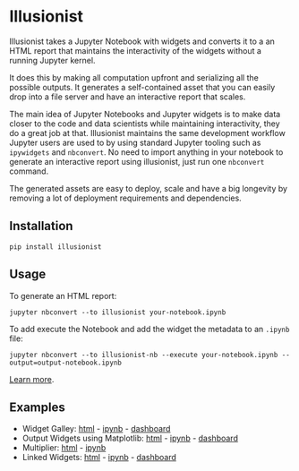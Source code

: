 # Illusionist

Illusionist takes a Jupyter Notebook with widgets and converts it to a
an HTML report that maintains the interactivity of the widgets without a
running Jupyter kernel.

It does this by making all computation upfront and serializing all the possible outputs.
It generates a self-contained asset that you can easily drop into a file server
and have an interactive report that scales.

The main idea of Jupyter Notebooks and Jupyter widgets is to make data closer
to the code and data scientists while maintaining interactivity, they do a great job at that.
Illusionist maintains the same development workflow Jupyter users are used to by using
standard Jupyter tooling such as `ipywidgets` and `nbconvert`.
No need to import anything in your notebook to generate an interactive report using illusionist,
just run one `nbconvert` command.

The generated assets are easy to deploy, scale and have a big longevity by
removing a lot of deployment requirements and dependencies.

## Installation

```shell
pip install illusionist
```

## Usage

To generate an HTML report:

```shell
jupyter nbconvert --to illusionist your-notebook.ipynb
```

To add execute the Notebook and add the widget the metadata to an `.ipynb` file:

```shell
jupyter nbconvert --to illusionist-nb --execute your-notebook.ipynb --output=output-notebook.ipynb
```

[Learn more](/usage).

## Examples

- Widget Galley: [html](/examples/widget-gallery.html) - [ipynb](https://nbviewer.danielfrg.com/notebook#raw.githubusercontent.com/danielfrg/illusionist/master/examples/widget-gallery.ipynb) - [dashboard](https://jupyter-flex.netlify.app/examples/illusionist/widget-gallery.html)
- Output Widgets using Matplotlib: [html](/examples/matplotlib.html) - [ipynb](https://nbviewer.danielfrg.com/notebook#raw.githubusercontent.com/danielfrg/illusionist/master/examples/matplotlib.ipynb) - [dashboard](https://jupyter-flex.netlify.app/examples/illusionist/matplotlib.html)
- Multiplier: [html](/examples/multiplier.html) - [ipynb](https://nbviewer.danielfrg.com/notebook#raw.githubusercontent.com/danielfrg/illusionist/master/examples/multiplier.ipynb)
- Linked Widgets: [html](/examples/linked.html) - [ipynb](https://nbviewer.danielfrg.com/notebook#raw.githubusercontent.com/danielfrg/illusionist/master/examples/linked.ipynb) - [dashboard](https://jupyter-flex.netlify.app/examples/illusionist/linked.html)

